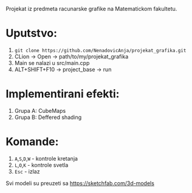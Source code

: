 
Projekat iz predmeta racunarske grafike na Matematickom fakultetu.

# Uputstvo:
1. `git clone https://github.com/NenadovicAnja/projekat_grafika.git`
2. CLion -> Open -> path/to/my/projekat_grafika
3. Main se nalazi u src/main.cpp
4. ALT+SHIFT+F10 -> project_base -> run

# Implementirani efekti:
1. Grupa A: CubeMaps
2. Grupa B: Deffered shading

# Komande:
1. `A`,`S`,`D`,`W` - kontrole kretanja
2. `L`,`O`,`K` - kontrole svetla
3. `Esc` - izlaz

Svi modeli su preuzeti sa https://sketchfab.com/3d-models
